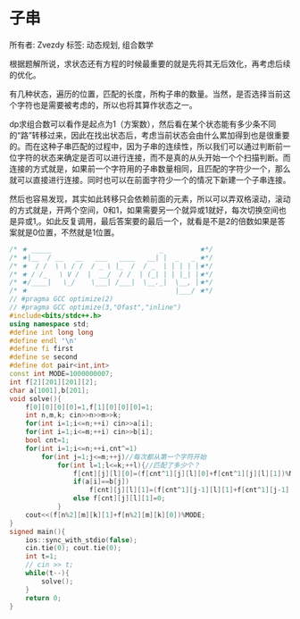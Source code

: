 # 子串

所有者: Zvezdy
标签: 动态规划, 组合数学

根据题解所说，求状态还有方程的时候最重要的就是先将其无后效化，再考虑后续的优化。

有几种状态，遍历的位置，匹配的长度，所构子串的数量。当然，是否选择当前这个字符也是需要被考虑的，所以也将其算作状态之一。

dp求组合数可以看作是起点为1（方案数），然后看在某个状态能有多少条不同的“路”转移过来，因此在找出状态后，考虑当前状态会由什么累加得到也是很重要的。而在这种子串匹配的过程中，因为子串的连续性，所以我们可以通过判断前一位字符的状态来确定是否可以进行连接，而不是真的从头开始一个个扫描判断。而连接的方式就是，如果前一个字符用的子串数量相同，且匹配的字符少一个，那么就可以直接进行连接。同时也可以在前面字符少一个的情况下新建一个子串连接。

然后也容易发现，其实如此转移只会依赖前面的元素，所以可以弄双格滚动，滚动的方式就是，开两个空间，0和1，如果需要另一个就异或1就好，每次切换空间也是异或1,。如此反复调用，最后答案要的最后一个，就看是不是2的倍数如果是答案就是0位置，不然就是1位置。

```cpp
/* ★ _____                           _         ★*/
/* ★|__  / __   __   ___   ____   __| |  _   _ ★*/
/* ★  / /  \ \ / /  / _ \ |_  /  / _  | | | | |★*/
/* ★ / /_   \ V /  |  __/  / /  | (_| | | |_| |★*/
/* ★/____|   \_/    \___| /___|  \__._|  \__, |★*/
/* ★                                     |___/ ★*/
// #pragma GCC optimize(2)
// #pragma GCC optimize(3,"Ofast","inline")
#include<bits/stdc++.h>
using namespace std;
#define int long long
#define endl '\n'
#define fi first
#define se second
#define dot pair<int,int>
const int MODE=1000000007;
int f[2][201][201][2];
char a[1001],b[201];
void solve(){
    f[0][0][0][0]=1,f[1][0][0][0]=1;
    int n,m,k; cin>>n>>m>>k;
    for(int i=1;i<=n;++i) cin>>a[i];
    for(int i=1;i<=m;++i) cin>>b[i];
    bool cnt=1;
    for(int i=1;i<=n;++i,cnt^=1)
        for(int j=1;j<=m;++j)//每次都从第一个字符开始
            for(int l=1;l<=k;++l){//匹配了多少个？
                f[cnt][j][l][0]=(f[cnt^1][j][l][0]+f[cnt^1][j][l][1])%MODE;
                if(a[i]==b[j])
                    f[cnt][j][l][1]=(f[cnt^1][j-1][l][1]+f[cnt^1][j-1][l-1][1]+f[cnt^1][j-1][l-1][0])%MODE;
                else f[cnt][j][l][1]=0;
            }
    cout<<(f[n%2][m][k][1]+f[n%2][m][k][0])%MODE;
}
signed main(){
    ios::sync_with_stdio(false);
    cin.tie(0); cout.tie(0);
    int t=1;
    // cin >> t;
    while(t--){
        solve();
    }
    return 0;
}

```
